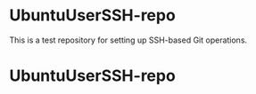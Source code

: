 # UbuntuUserSSH-repo

This is a test repository for setting up SSH-based Git operations.
# UbuntuUserSSH-repo

